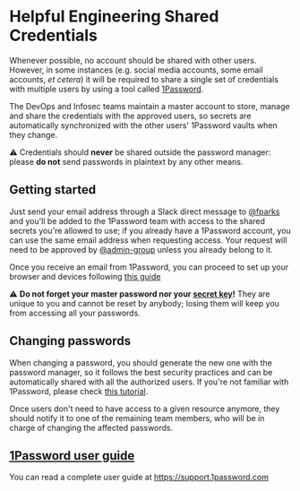 # Helpful Engineering Shared Credentials

Whenever possible, no account should be shared with other users. However, in some instances (e.g. social media accounts, some email accounts, *et cetera*) it will be required to share a single set of credentials with multiple users by using a tool called [1Password](https://1password.com).

The DevOps and Infosec teams maintain a master account to store, manage and share the credentials with the approved users, so secrets are automatically synchronized with the other users' 1Password vaults when they change.

:warning: Credentials should **never** be shared outside the password manager: please **do not** send passwords in plaintext by any other means.

## Getting started

Just send your email address through a Slack direct message to [@fparks](https://helpfulengineering.slack.com/team/UV23KD9MY) and you'll be added to the 1Password team with access to the shared secrets you're allowed to use; if you already have a 1Password account, you can use the same email address when requesting access. Your request will need to be approved by [@admin-group](https://helpfulengineering.slack.com/admin/user_groups) unless you already belong to it.

Once you receive an email from 1Password, you can proceed to set up your browser and devices following [this guide](https://support.1password.com/explore/team-member/)

:warning: **Do not forget your master password nor your [secret key](https://support.1password.com/secret-key-security/)!** They are unique to you and cannot be reset by anybody; losing them will keep you from accessing all your passwords.

## Changing passwords

When changing a password, you should generate the new one with the password manager, so it follows the best security practices and can be automatically shared with all the authorized users. If you're not familiar with 1Password, please check [this tutorial](https://support.1password.com/change-website-password/).

Once users don't need to have access to a given resource anymore, they should notify it to one of the remaining team members, who will be in charge of changing the affected passwords.

## [1Password user guide](https://support.1password.com)

You can read a complete user guide at https://support.1password.com

